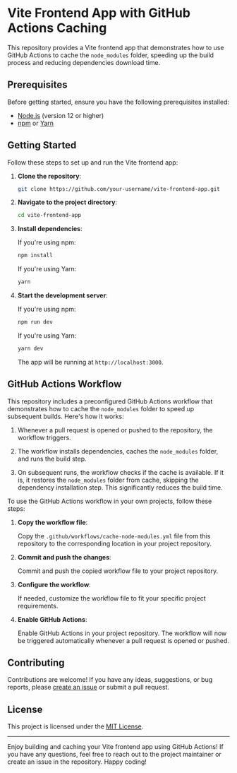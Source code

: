 # Vite Frontend App with GitHub Actions Caching

This repository provides a Vite frontend app that demonstrates how to use GitHub Actions to cache the `node_modules` folder, speeding up the build process and reducing dependencies download time.

## Prerequisites

Before getting started, ensure you have the following prerequisites installed:

- [Node.js](https://nodejs.org) (version 12 or higher)
- [npm](https://www.npmjs.com/) or [Yarn](https://yarnpkg.com/)

## Getting Started

Follow these steps to set up and run the Vite frontend app:

1. **Clone the repository**:

   ```bash
   git clone https://github.com/your-username/vite-frontend-app.git
   ```

2. **Navigate to the project directory**:

   ```bash
   cd vite-frontend-app
   ```

3. **Install dependencies**:

   If you're using npm:

   ```bash
   npm install
   ```

   If you're using Yarn:

   ```bash
   yarn
   ```

4. **Start the development server**:

   If you're using npm:

   ```bash
   npm run dev
   ```

   If you're using Yarn:

   ```bash
   yarn dev
   ```

   The app will be running at `http://localhost:3000`.

## GitHub Actions Workflow

This repository includes a preconfigured GitHub Actions workflow that demonstrates how to cache the `node_modules` folder to speed up subsequent builds. Here's how it works:

1. Whenever a pull request is opened or pushed to the repository, the workflow triggers.

2. The workflow installs dependencies, caches the `node_modules` folder, and runs the build step.

3. On subsequent runs, the workflow checks if the cache is available. If it is, it restores the `node_modules` folder from cache, skipping the dependency installation step. This significantly reduces the build time.

To use the GitHub Actions workflow in your own projects, follow these steps:

1. **Copy the workflow file**:

   Copy the `.github/workflows/cache-node-modules.yml` file from this repository to the corresponding location in your project repository.

2. **Commit and push the changes**:

   Commit and push the copied workflow file to your project repository.

3. **Configure the workflow**:

   If needed, customize the workflow file to fit your specific project requirements.

4. **Enable GitHub Actions**:

   Enable GitHub Actions in your project repository. The workflow will now be triggered automatically whenever a pull request is opened or pushed.

## Contributing

Contributions are welcome! If you have any ideas, suggestions, or bug reports, please [create an issue](https://github.com/your-username/vite-frontend-app/issues) or submit a pull request.

## License

This project is licensed under the [MIT License](LICENSE).

---

Enjoy building and caching your Vite frontend app using GitHub Actions! If you have any questions, feel free to reach out to the project maintainer or create an issue in the repository. Happy coding!

